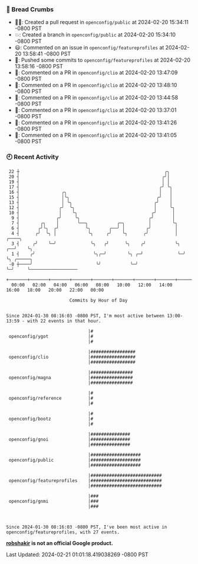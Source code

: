 ### 🍞 Bread Crumbs

 * ✍🏼: Created a pull request in `openconfig/public` at 2024-02-20 15:34:11 -0800 PST
 * 💥: Created a branch in `openconfig/public` at 2024-02-20 15:34:10 -0800 PST
 * 😃: Commented on an issue in `openconfig/featureprofiles` at 2024-02-20 13:58:41 -0800 PST
 * 🚢: Pushed some commits to `openconfig/featureprofiles` at 2024-02-20 13:58:16 -0800 PST
 * 💬: Commented on a PR in  `openconfig/clio` at 2024-02-20 13:47:09 -0800 PST
 * 💬: Commented on a PR in  `openconfig/clio` at 2024-02-20 13:48:10 -0800 PST
 * 💬: Commented on a PR in  `openconfig/clio` at 2024-02-20 13:44:58 -0800 PST
 * 💬: Commented on a PR in  `openconfig/clio` at 2024-02-20 13:37:01 -0800 PST
 * 💬: Commented on a PR in  `openconfig/clio` at 2024-02-20 13:41:26 -0800 PST
 * 💬: Commented on a PR in  `openconfig/clio` at 2024-02-20 13:41:05 -0800 PST

### 🕘 Recent Activity
```
 22 ┼                                                       ╭╮
 20 ┤                                                      ╭╯│
 19 ┤                                                      │ │
 17 ┤                                                     ╭╯ ╰╮
 16 ┤                ╭╮                                   │   │
 15 ┤                │╰╮                                 ╭╯   │
 13 ┤                │ ╰╮                               ╭╯    │
 12 ┤               ╭╯  ╰╮                              │     ╰╮
 10 ┤               │    ╰╮                            ╭╯      │
  9 ┤              ╭╯     ╰╮                          ╭╯       │
  7 ┤        ╭╮    │       ╰──╮           ╭─╮         │        ╰╮
  6 ┤       ╭╯╰╮  ╭╯          ╰╮       ╭──╯ │        ╭╯         │
  4 ┤      ╭╯  ╰╮ │            ╰╮     ╭╯    ╰╮      ╭╯          │     ╭────╮
  3 ┤     ╭╯    ╰─╯             ╰╮   ╭╯      ╰╮    ╭╯           ╰╮ ╭──╯    ╰╮
  1 ┤    ╭╯                      ╰╮╭─╯        ╰╮ ╭─╯             ╰─╯        ╰╮ ╭─────╮
 -0 ┼────╯                        ╰╯           ╰─╯                           ╰─╯     ╰──────────────────
    +───────+───────+───────+───────+───────+───────+───────+───────+───────+───────+───────+───────+────
  00:00   02:00   04:00   06:00   08:00   10:00   12:00   14:00   16:00   18:00   20:00   22:00   00:00   

						Commits by Hour of Day


Since 2024-01-30 08:16:03 -0800 PST, I'm most active between 13:00-13:59 - with 22 events in that hour.

```



```
                               |#
 openconfig/ygot               |#
                               |#

                               |#################
 openconfig/clio               |#################
                               |#################

                               |################
 openconfig/magna              |################
                               |################

                               |#
 openconfig/reference          |#
                               |#

                               |#
 openconfig/bootz              |#
                               |#

                               |###############
 openconfig/gnoi               |###############
                               |###############

                               |###################
 openconfig/public             |###################
                               |###################

                               |###########################
 openconfig/featureprofiles    |###########################
                               |###########################

                               |###
 openconfig/gnmi               |###
                               |###



Since 2024-01-30 08:16:03 -0800 PST, I've been most active in openconfig/featureprofiles, with 27 events.

```
**[robshakir](mailto:robjs@google.com) is not an official Google product.**  


Last Updated: 2024-02-21 01:01:18.419038269 -0800 PST
